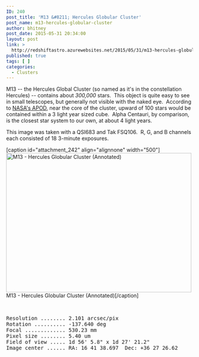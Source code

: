 ```yaml
---
ID: 240
post_title: 'M13 &#8211; Hercules Globular Cluster'
post_name: m13-hercules-globular-cluster
author: bhitney
post_date: 2015-05-31 20:34:00
layout: post
link: >
  http://redshiftastro.azurewebsites.net/2015/05/31/m13-hercules-globular-cluster/
published: true
tags: [ ]
categories:
  - Clusters
---
```

M13 -- the Hercules Global Cluster (so named as it's in the constellation Hercules) -- contains about <em>300,000</em> stars.  This object is quite easy to see in small telescopes, but generally not visible with the naked eye.  According to <a href="http://apod.nasa.gov/apod/ap120614.html" target="_blank" rel="noopener">NASA's APOD</a>, near the core of the cluster, upward of 100 stars would be contained within a 3 light year sized cube.  Alpha Centauri, by comparison, is the closest star system to our own, at about 4 light years.

This image was taken with a QSI683 and Tak FSQ106.  R, G, and B channels each consisted of 18 3-minute exposures.

[caption id="attachment_242" align="alignnone" width="500"]<a href="http://redshiftastro.azurewebsites.net/wp-content/uploads/2015/11/M13-Annotated.jpg"><img class="size-medium wp-image-242" src="http://redshiftastro.azurewebsites.net/wp-content/uploads/2015/11/M13-Annotated-500x376.jpg" alt="M13 - Hercules Globular Cluster (Annotated)" width="500" height="376" /></a> M13 - Hercules Globular Cluster (Annotated)[/caption]

&nbsp;
<pre>Resolution ........ 2.101 arcsec/pix
Rotation .......... -137.640 deg
Focal ............. 530.23 mm
Pixel size ........ 5.40 um
Field of view ..... 1d 56' 5.8" x 1d 27' 21.2"
Image center ...... RA: 16 41 38.697  Dec: +36 27 26.62
</pre>